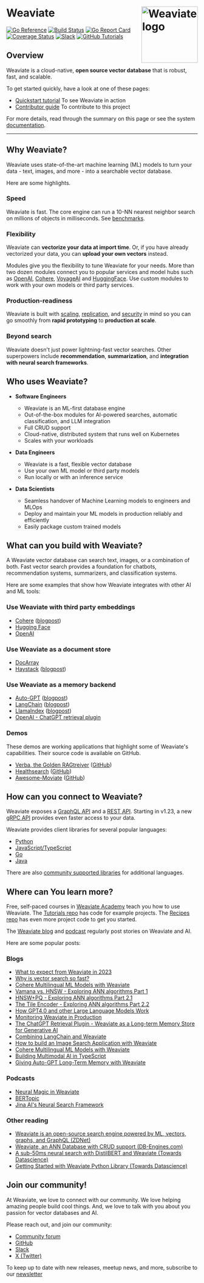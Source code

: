 <h1>Weaviate <img alt='Weaviate logo' src='https://weaviate.io/img/site/weaviate-logo-light.png' width='148' align='right' /></h1>


[![Go Reference](https://pkg.go.dev/badge/github.com/weaviate/weaviate.svg)](https://pkg.go.dev/github.com/weaviate/weaviate)
[![Build Status](https://github.com/weaviate/weaviate/actions/workflows/.github/workflows/pull_requests.yaml/badge.svg?branch=main)](https://github.com/weaviate/weaviate/actions/workflows/.github/workflows/pull_requests.yaml)
[![Go Report Card](https://goreportcard.com/badge/github.com/weaviate/weaviate)](https://goreportcard.com/report/github.com/weaviate/weaviate)
[![Coverage Status](https://codecov.io/gh/weaviate/weaviate/branch/main/graph/badge.svg)](https://codecov.io/gh/weaviate/weaviate)
[![Slack](https://img.shields.io/badge/slack--channel-blue?logo=slack)](https://weaviate.io/slack)
[![GitHub Tutorials](https://img.shields.io/badge/Weaviate_Tutorials-green)](https://github.com/weaviate-tutorials/)

## Overview

Weaviate is a cloud-native, **open source vector database** that is robust, fast, and scalable.

To get started quickly, have a look at one of these pages:

- [Quickstart tutorial](https://weaviate.io/developers/weaviate/quickstart) To see Weaviate in action
- [Contributor guide](https://weaviate.io/developers/contributor-guide) To contribute to this project

For more details, read through the summary on this page or see the system [documentation](https://weaviate.io/developers/weaviate/).

---

## Why Weaviate?

Weaviate uses state-of-the-art machine learning (ML) models to turn your data - text, images, and more - into a searchable vector database.

Here are some highlights.

### Speed

Weaviate is fast. The core engine can run a 10-NN nearest neighbor search on millions of objects in milliseconds. See [benchmarks](https://weaviate.io/developers/weaviate/benchmarks).

### Flexibility

Weaviate can **vectorize your data at import time**. Or, if you have already vectorized your data, you can **upload your own vectors** instead.

Modules give you the flexibility to tune Weaviate for your needs. More than two dozen modules connect you to popular services and model hubs such as [OpenAI](https://weaviate.io/developers/weaviate/modules/retriever-vectorizer-modules/text2vec-openai), [Cohere](https://weaviate.io/developers/weaviate/modules/retriever-vectorizer-modules/text2vec-cohere), [VoyageAI](https://weaviate.io/developers/weaviate/modules/retriever-vectorizer-modules/text2vec-voyageai) and [HuggingFace](https://weaviate.io/developers/weaviate/modules/retriever-vectorizer-modules/text2vec-huggingface). Use custom modules to work with your own models or third party services.

### Production-readiness

Weaviate is built with [scaling](https://weaviate.io/developers/weaviate/concepts/cluster), [replication](https://weaviate.io/developers/weaviate/concepts/replication-architecture), and [security](https://weaviate.io/developers/weaviate/configuration/authentication) in mind so you can go smoothly from **rapid prototyping** to **production at scale**.

### Beyond search

Weaviate doesn't just power lightning-fast vector searches. Other superpowers include **recommendation**, **summarization**, and **integration with neural search frameworks**.

## Who uses Weaviate?

- **Software Engineers**

  - Weaviate is an ML-first database engine
  - Out-of-the-box modules for AI-powered searches, automatic classification, and LLM integration
   - Full CRUD support
   - Cloud-native, distributed system that runs well on Kubernetes
   - Scales with your workloads

- **Data Engineers**

  - Weaviate is a fast, flexible vector database
  - Use your own ML model or third party models
  - Run locally or with an inference service

- **Data Scientists**

   - Seamless handover of Machine Learning models to engineers and MLOps
   - Deploy and maintain your ML models in production reliably and efficiently
   - Easily package custom trained models

## What can you build with Weaviate?

A Weaviate vector database can search text, images, or a combination of both. Fast vector search provides a foundation for chatbots, recommendation systems, summarizers, and classification systems.

Here are some examples that show how Weaviate integrates with other AI and ML tools:

### Use Weaviate with third party embeddings

- [Cohere](https://weaviate.io/developers/weaviate/modules/retriever-vectorizer-modules/text2vec-cohere) ([blogpost](https://txt.cohere.com/embedding-archives-wikipedia/))
- [Hugging Face](https://weaviate.io/developers/weaviate/modules/retriever-vectorizer-modules/text2vec-huggingface)
- [OpenAI](https://github.com/openai/openai-cookbook/tree/main/examples/vector_databases/weaviate)

### Use Weaviate as a document store

- [DocArray](https://docarray.jina.ai/advanced/document-store/weaviate/)
- [Haystack](https://docs.haystack.deepset.ai/reference/integrations-weaviate#weaviatedocumentstore) ([blogpost](https://www.deepset.ai/weaviate-vector-search-engine-integration))

### Use Weaviate as a memory backend

- [Auto-GPT](https://github.com/Significant-Gravitas/Auto-GPT/blob/master/docs/configuration/memory.md#weaviate-setup) ([blogpost](https://weaviate.io/blog/autogpt-and-weaviate))
- [LangChain](https://python.langchain.com/docs/integrations/providers/weaviate) ([blogpost](https://weaviate.io/blog/combining-langchain-and-weaviate))
- [LlamaIndex](https://gpt-index.readthedocs.io/en/latest/how_to/integrations/vector_stores.html) ([blogpost](https://weaviate.io/blog/llamaindex-and-weaviate))
- [OpenAI - ChatGPT retrieval plugin](https://github.com/openai/chatgpt-retrieval-plugin/blob/main/docs/providers/weaviate/setup.md)

### Demos

These demos are working applications that highlight some of Weaviate's capabilities. Their source code is available on GitHub.

- [Verba, the Golden RAGtreiver](https://verba.weaviate.io) ([GitHub](https://github.com/weaviate/verba))
- [Healthsearch](https://healthsearch.weaviate.io) ([GitHub](https://github.com/weaviate/healthsearch-demo))
- [Awesome-Moviate](https://awesome-moviate.weaviate.io/) ([GitHub](https://github.com/weaviate-tutorials/awesome-moviate))

## How can you connect to Weaviate?

Weaviate exposes a [GraphQL API](https://weaviate.io/developers/weaviate/api/graphql) and a [REST API](https://weaviate.io/developers/weaviate/api/rest). Starting in v1.23, a new [gRPC API](https://weaviate.io/developers/weaviate/api/grpc) provides even faster access to your data.

Weaviate provides client libraries for several popular languages:

- [Python](https://weaviate.io/developers/weaviate/client-libraries/python)
- [JavaScript/TypeScript](https://weaviate.io/developers/weaviate/client-libraries/typescript)
- [Go](https://weaviate.io/developers/weaviate/client-libraries/go)
- [Java](https://weaviate.io/developers/weaviate/client-libraries/java)

There are also [community supported libraries](https://weaviate.io/developers/weaviate/client-libraries/community) for additional languages.

## Where can You learn more?

Free, self-paced courses in [Weaviate Academy](https://weaviate.io/developers/academy) teach you how to use Weaviate. The [Tutorials repo](https://github.com/weaviate-tutorials) has code for example projects. The [Recipes repo](https://github.com/weaviate/recipes) has even more project code to get you started.

The [Weaviate blog](https://weaviate.io/blog) and [podcast](https://weaviate.io/podcast) regularly post stories on Weaviate and AI.

Here are some popular posts:

### Blogs

- [What to expect from Weaviate in 2023](https://weaviate.io/blog/what-to-expect-from-weaviate-in-2023)
- [Why is vector search so fast?](https://weaviate.io/blog/Why-is-Vector-Search-so-fast)
- [Cohere Multilingual ML Models with Weaviate](https://weaviate.io/blog/Cohere-multilingual-with-weaviate)
- [Vamana vs. HNSW - Exploring ANN algorithms Part 1](https://weaviate.io/blog/ann-algorithms-vamana-vs-hnsw)
- [HNSW+PQ - Exploring ANN algorithms Part 2.1](https://weaviate.io/blog/ann-algorithms-hnsw-pq)
- [The Tile Encoder - Exploring ANN algorithms Part 2.2](https://weaviate.io/blog/ann-algorithms-tiles-enocoder)
- [How GPT4.0 and other Large Language Models Work](https://weaviate.io/blog/what-are-llms)
- [Monitoring Weaviate in Production](https://weaviate.io/blog/monitoring-weaviate-in-production)
- [The ChatGPT Retrieval Plugin - Weaviate as a Long-term Memory Store for Generative AI](https://weaviate.io/blog/weaviate-retrieval-plugin)
- [Combining LangChain and Weaviate](https://weaviate.io/blog/combining-langchain-and-weaviate)
- [How to build an Image Search Application with Weaviate](https://weaviate.io/blog/how-to-build-an-image-search-application-with-weaviate)
- [Cohere Multilingual ML Models with Weaviate](https://weaviate.io/blog/cohere-multilingual-with-weaviate)
- [Building Multimodal AI in TypeScript](https://weaviate.io/blog/multimodal-search-in-typescript)
- [Giving Auto-GPT Long-Term Memory with Weaviate](https://weaviate.io/blog/autogpt-and-weaviate)

### Podcasts

- [Neural Magic in Weaviate](https://www.youtube.com/watch?v=leGgjIQkVYo)
- [BERTopic](https://www.youtube.com/watch?v=IwXOaHanfUU)
- [Jina AI's Neural Search Framework](https://www.youtube.com/watch?v=o6MD0tWl0SM)

### Other reading

- [Weaviate is an open-source search engine powered by ML, vectors, graphs, and GraphQL (ZDNet)](https://www.zdnet.com/article/weaviate-an-open-source-search-engine-powered-by-machine-learning-vectors-graphs-and-graphql/)
- [Weaviate, an ANN Database with CRUD support (DB-Engines.com)](https://db-engines.com/en/blog_post/87)
- [A sub-50ms neural search with DistilBERT and Weaviate (Towards Datascience)](https://towardsdatascience.com/a-sub-50ms-neural-search-with-distilbert-and-weaviate-4857ae390154)
- [Getting Started with Weaviate Python Library (Towards Datascience)](https://towardsdatascience.com/getting-started-with-weaviate-python-client-e85d14f19e4f)

## Join our community!

At Weaviate, we love to connect with our community. We love helping amazing people build cool things. And, we love to talk with you about you passion for vector databases and AI.

Please reach out, and join our community:

- [Community forum](https://forum.weaviate.io)
- [GitHub](https://github.com/weaviate/weaviate)
- [Slack](https://weaviate.io/slack)
- [X (Twitter)](https://twitter.com/weaviate_io)

To keep up to date with new releases, meetup news, and more, subscribe to our [newsletter](https://newsletter.weaviate.io/)
